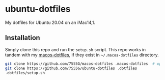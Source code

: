 # ubuntu-dotfiles
My dotfiles for Ubuntu 20.04 on an iMac14,1.

## Installation
Simply clone this repo and run the `setup.sh` script. This repo works in tandem with my [macos-dotfiles](https://github.com/7555G/macos-dotfiles), if they exist in `~/.macos-dotfiles` directory.
``` bash
git clone https://github.com/7555G/macos-dotfiles .macos-dotfiles  # optionally
git clone https://github.com/7555G/ubuntu-dotfiles .dotfiles
.dotfiles/setup.sh
```
